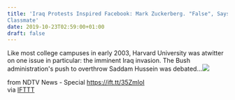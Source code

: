 ```yaml
---
title: 'Iraq Protests Inspired Facebook: Mark Zuckerberg. "False", Says
Classmate'
date: 2019-10-23T02:59:00+01:00
draft: false
---
```


Like most college campuses in early 2003, Harvard University was atwitter on one issue in particular: the imminent Iraq invasion. The Bush administration's push to overthrow Saddam Hussein was debated...![](http://feeds.feedburner.com/~r/NDTV-LatestNews/~4/woHy9f1b7Sg)  
  
from NDTV News - Special https://ift.tt/35ZmloI  
via [IFTTT](https://ifttt.com/?ref=da&site=blogger)